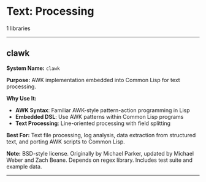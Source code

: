 # Text: Processing

1 libraries

---

## clawk

**System Name:** `clawk`

**Purpose:** AWK implementation embedded into Common Lisp for text processing.

**Why Use It:**
- **AWK Syntax**: Familiar AWK-style pattern-action programming in Lisp
- **Embedded DSL**: Use AWK patterns within Common Lisp programs
- **Text Processing**: Line-oriented processing with field splitting

**Best For:** Text file processing, log analysis, data extraction from structured text, and porting AWK scripts to Common Lisp.

**Note:** BSD-style license. Originally by Michael Parker, updated by Michael Weber and Zach Beane. Depends on regex library. Includes test suite and example data.

---


